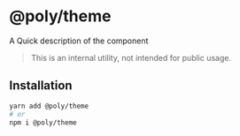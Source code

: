 # @poly/theme

A Quick description of the component

> This is an internal utility, not intended for public usage.

## Installation

```sh
yarn add @poly/theme
# or
npm i @poly/theme
```
